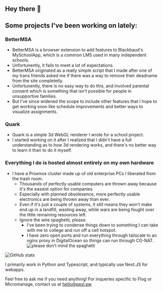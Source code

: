 ## Hey there 👋

## Some projects I've been working on lately:

### BetterMSA
* BetterMSA is a browser extension to add features to Blackbaud's MySchoolApp, which is a common LMS used in many independent schools.
* Unfortunently, it fails to meet a lot of expectations.
* BetterMSA originated as a really simple script that I made after one of my trans friends asked me if there was a way to remove their deadname from the site completetly.
* Unfortunently, there is no easy way to do this, and involved parental consent which is something that isn't possible for people in unsupportive families.
* But I've since widened the scope to include other features that I hope to get working soon like schedule improvements and better ways to visualize assignments.

### Quark
* Quark is a simple 3d WebGL renderer I wrote for a school project.
* I started working on it after I realized that I didn't have a full understanding as to how 3d rendering works, and there's no better way to learn it than to do it myself.

### Everything I do is hosted almost entirely on my own hardware
* I have a Proxmox cluster made up of old enterprise PCs I liberated from the trash room.
  * Thousands of perfectly usable computers are thrown away because it's the easiest option for companies
  * Especially with planned obsolesence, more perfectly usable electronics are being thrown away than ever.
  * Even if it's just a couple of systems, it still means they won't make end up in a landfill, wasting away, while wars are being fought over the little remaining resources left.
  * Ignore the wire spaghetti, please.
    * I've been trying to condense things down to something I can take with me to college and run off a cell hotspot.
    * I have zero open ports and run everything through tailscale to an nginx proxy in DigitalOcean so things can run through CG-NAT.
 ![please don't mind the spaghetti](https://github.com/liemeldert/liemeldert/assets/45272685/759e4551-cec0-48b3-9713-d34a4912383a)




![GitHub stats](https://github-readme-stats.vercel.app/api?username=liemeldert&count_private=true&show_icons=true&theme=tokyonight)

I primarily work in Python and Typescript, and typically use Next.JS for webapps.

Feel free to ask me if you need anything!
For inqueries specific to Flog or Micromanage, contact us at hello@pexl.pw

